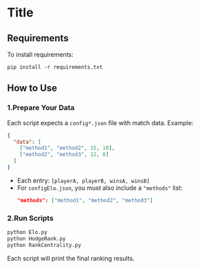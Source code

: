 # Title

## Requirements

To install requirements:

```setup
pip install -r requirements.txt
```

## How to Use

### 1.Prepare Your Data

Each script expects a `config*.json` file with match data. Example:

```json
{
  "data": [
    ["method1", "method2", 15, 10],
    ["method2", "method3", 12, 8]
  ]
}
```

- Each entry: `[playerA, playerB, winsA, winsB]`
- For `configElo.json`, you must also include a `"methods"` list:
  ```json
  "methods": ["method1", "method2", "method3"]
  ```

### 2.Run Scripts

```bash
python Elo.py
python HodgeRank.py
python RankCentrality.py
```

Each script will print the final ranking results.



